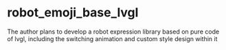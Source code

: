 # robot_emoji_base_lvgl
The author plans to develop a robot expression library based on pure code of lvgl, including the switching animation and custom style design within it
